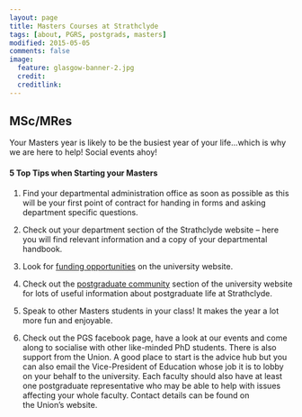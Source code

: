 ```yaml
---
layout: page
title: Masters Courses at Strathclyde
tags: [about, PGRS, postgrads, masters]
modified: 2015-05-05
comments: false
image:
  feature: glasgow-banner-2.jpg
  credit:
  creditlink:
---
```


## MSc/MRes

Your Masters year is likely to be the busiest year of your life...which is why we are here to help! Social events ahoy!

#### 5 Top Tips when Starting your Masters

1. Find your departmental administration office as soon as possible as this will be your first point of contract for handing in forms and asking department specific questions.

2. Check out your department section of the Strathclyde website – here you will find relevant information and a copy of your departmental handbook.

3. Look for [funding opportunities](http://www.strath.ac.uk/studentfinancialsupport/studentfunding/postgraduatefunding/) on the university website.

4. Check out the [postgraduate community](http://www.strath.ac.uk/postgrad/) section of the university website for lots of useful information about postgraduate life at Strathclyde.

5. Speak to other Masters students in your class! It makes the year a lot more fun and enjoyable.

6. Check out the PGS facebook page, have a look at our events and come along to socialise with other like-minded PhD students.
There is also support from the Union. A good place to start is the advice hub but you can also email the Vice-President of Education whose job it is to lobby on your behalf to the university. Each faculty should also have at least one postgraduate representative who may be able to help with issues affecting your whole faculty. Contact details can be found on the Union’s website.

